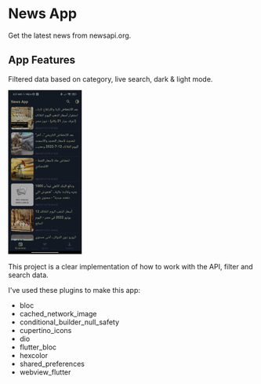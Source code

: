 # News App

Get the latest news from newsapi.org.

## App Features

Filtered data based on category, live search, dark & light mode.

<img src='/screenshots/darkmode.jpg' width=150>

This project is a clear implementation of how to work with the API, filter and search data.

I've used these plugins to make this app:
  - bloc
  - cached_network_image
  - conditional_builder_null_safety
  - cupertino_icons
  - dio
  - flutter_bloc
  - hexcolor
  - shared_preferences
  - webview_flutter
